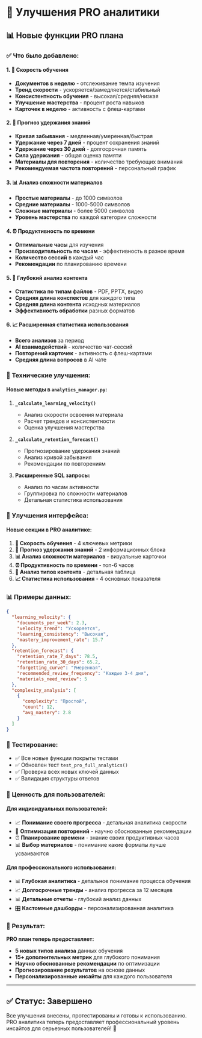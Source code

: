 # 🚀 Улучшения PRO аналитики

## 📊 Новые функции PRO плана

### ✅ **Что было добавлено:**

#### **1. 🚀 Скорость обучения**
- **Документов в неделю** - отслеживание темпа изучения
- **Тренд скорости** - ускоряется/замедляется/стабильный
- **Консистентность обучения** - высокая/средняя/низкая
- **Улучшение мастерства** - процент роста навыков
- **Карточек в неделю** - активность с флеш-картами

#### **2. 🧠 Прогноз удержания знаний**
- **Кривая забывания** - медленная/умеренная/быстрая
- **Удержание через 7 дней** - процент сохранения знаний
- **Удержание через 30 дней** - долгосрочная память
- **Сила удержания** - общая оценка памяти
- **Материалы для повторения** - количество требующих внимания
- **Рекомендуемая частота повторений** - персональный график

#### **3. 📊 Анализ сложности материалов**
- **Простые материалы** - до 1000 символов
- **Средние материалы** - 1000-5000 символов  
- **Сложные материалы** - более 5000 символов
- **Уровень мастерства** по каждой категории сложности

#### **4. ⏰ Продуктивность по времени**
- **Оптимальные часы** для изучения
- **Производительность по часам** - эффективность в разное время
- **Количество сессий** в каждый час
- **Рекомендации** по планированию времени

#### **5. 📄 Глубокий анализ контента**
- **Статистика по типам файлов** - PDF, PPTX, видео
- **Средняя длина конспектов** для каждого типа
- **Средняя длина контента** исходных материалов
- **Эффективность обработки** разных форматов

#### **6. 📈 Расширенная статистика использования**
- **Всего анализов** за период
- **AI взаимодействий** - количество чат-сессий
- **Повторений карточек** - активность с флеш-картами
- **Средняя длина вопросов** в AI чате

### 🎯 **Технические улучшения:**

#### **Новые методы в `analytics_manager.py`:**

1. **`_calculate_learning_velocity()`**
   - Анализ скорости освоения материала
   - Расчет трендов и консистентности
   - Оценка улучшения мастерства

2. **`_calculate_retention_forecast()`**
   - Прогнозирование удержания знаний
   - Анализ кривой забывания
   - Рекомендации по повторениям

3. **Расширенные SQL запросы:**
   - Анализ по часам активности
   - Группировка по сложности материалов
   - Детальная статистика использования

### 🎨 **Улучшения интерфейса:**

#### **Новые секции в PRO аналитике:**

1. **🚀 Скорость обучения** - 4 ключевых метрики
2. **🧠 Прогноз удержания знаний** - 2 информационных блока
3. **📊 Анализ сложности материалов** - визуальные карточки
4. **⏰ Продуктивность по времени** - топ-6 часов
5. **📄 Анализ типов контента** - детальная таблица
6. **📈 Статистика использования** - 4 основных показателя

### 📊 **Примеры данных:**

```json
{
  "learning_velocity": {
    "documents_per_week": 2.3,
    "velocity_trend": "Ускоряется",
    "learning_consistency": "Высокая",
    "mastery_improvement_rate": 15.7
  },
  "retention_forecast": {
    "retention_rate_7_days": 78.5,
    "retention_rate_30_days": 65.2,
    "forgetting_curve": "Умеренная",
    "recommended_review_frequency": "Каждые 3-4 дня",
    "materials_need_review": 5
  },
  "complexity_analysis": [
    {
      "complexity": "Простой",
      "count": 12,
      "avg_mastery": 2.8
    }
  ]
}
```

### 🧪 **Тестирование:**

- ✅ Все новые функции покрыты тестами
- ✅ Обновлен тест `test_pro_full_analytics()`
- ✅ Проверка всех новых ключей данных
- ✅ Валидация структуры ответов

### 🎯 **Ценность для пользователей:**

#### **Для индивидуальных пользователей:**
- 📈 **Понимание своего прогресса** - детальная аналитика скорости
- 🧠 **Оптимизация повторений** - научно обоснованные рекомендации
- ⏰ **Планирование времени** - знание своих продуктивных часов
- 📊 **Выбор материалов** - понимание какие форматы лучше усваиваются

#### **Для профессионального использования:**
- 📊 **Глубокая аналитика** - детальное понимание процесса обучения
- 📈 **Долгосрочные тренды** - анализ прогресса за 12 месяцев
- 📊 **Детальные отчеты** - глубокий анализ данных
- 🎛️ **Кастомные дашборды** - персонализированная аналитика

### 🚀 **Результат:**

**PRO план теперь предоставляет:**
- **5 новых типов анализа** данных обучения
- **15+ дополнительных метрик** для глубокого понимания
- **Научно обоснованные рекомендации** по оптимизации
- **Прогнозирование результатов** на основе данных
- **Персонализированные инсайты** для каждого пользователя

---

## ✅ **Статус: Завершено**

Все улучшения внесены, протестированы и готовы к использованию. PRO аналитика теперь предоставляет профессиональный уровень инсайтов для серьезных пользователей! 🎉